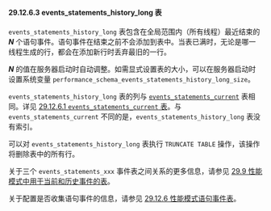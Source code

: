 #### 29.12.6.3 events_statements_history_long 表

`events_statements_history_long` 表包含在全局范围内（所有线程）最近结束的 ***N*** 个语句事件。语句事件在结束之前不会添加到表中。当表已满时，无论是哪一线程生成的行，都会在添加新行时丢弃最旧的一行。

***N*** 的值在服务器启动时自动调整。如需显式设置表的大小，可以在服务器启动时设置系统变量 `performance_schema_events_statements_history_long_size`。

`events_statements_history_long` 表的列与 [`events_statements_current`](#29.12.6.1-the-events_statements_current-table) 表相同。详见 [29.12.6.1 `events_statements_current` 表](#29.12.6.1-the-events_statements_current-table)。与 `events_statements_current` 不同的是，`events_statements_history_long` 表没有索引。

可以对 `events_statements_history_long` 表执行 `TRUNCATE TABLE` 操作，该操作将删除表中的所有行。

关于三个 `events_statements_xxx` 事件表之间关系的更多信息，请参见 [29.9 性能模式中用于当前和历史事件的表](#29.9-performance-schema-tables-for-current-and-historical-events)。

关于配置是否收集语句事件的信息，请参见 [29.12.6 性能模式语句事件表](#29.12.6-performance-schema-statement-event-tables)。